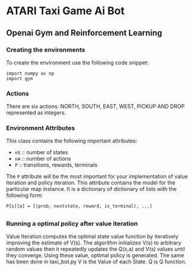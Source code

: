# ATARI Taxi Game Ai Bot
## Openai Gym and Reinforcement Learning
### Creating the environments
To create the environment use the following code snippet:
```
import numpy as np
import gym
```
### Actions
There are six actions: NORTH, SOUTH, EAST, WEST, PICKUP AND DROP represented as
integers.

### Environment Attributes

This class contains the following important attributes:

- `nS` :: number of states
- `nA` :: number of actions
- `P` :: transitions, rewards, terminals

The `P` attribute will be the most important for your implementation
of value iteration and policy iteration. This attribute contains the
model for the particular map instance. It is a dictionary of
dictionary of lists with the following form:

```
P[s][a] = [(prob, nextstate, reward, is_terminal), ...]
```
##
### Running a optimal policy after value iteration
Value Iteration computes the optimal state value function by iteratively improving the estimate of V(s).
The algorithm initializes V(s) to arbitrary random values then it repeatedly updates the Q(s,a) and
V(s) values until they converge. Using these value, optimal policy is generated.
The same has been done in taxi_bot.py
V is the Value of each State.
Q is Q function.
